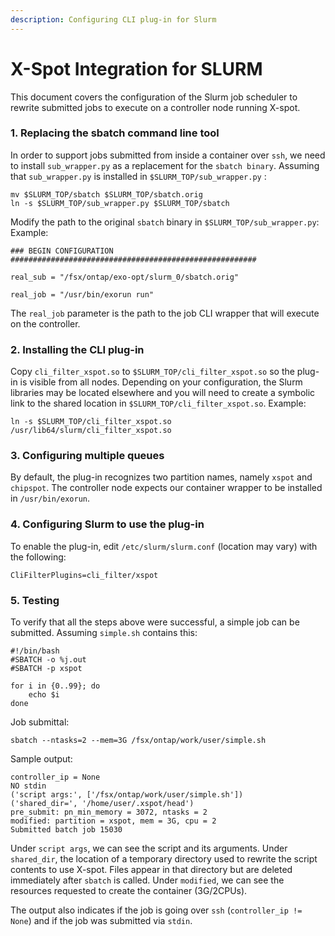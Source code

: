```yaml
---
description: Configuring CLI plug-in for Slurm
---
```


# X-Spot Integration for SLURM

This document covers the configuration of the Slurm job scheduler to rewrite submitted jobs to execute on a controller node running X-spot.

### 1. Replacing the sbatch command line tool <a href="#user-content-1-replacing-the-sbatch-command-line-tool" id="user-content-1-replacing-the-sbatch-command-line-tool"></a>

In order to support jobs submitted from inside a container over `ssh`, we need to install `sub_wrapper.py` as a replacement for the `sbatch binary`. Assuming that `sub_wrapper.py` is installed in `$SLURM_TOP/sub_wrapper.py` :

```
mv $SLURM_TOP/sbatch $SLURM_TOP/sbatch.orig
ln -s $SLURM_TOP/sub_wrapper.py $SLURM_TOP/sbatch
```

Modify the path to the original `sbatch` binary in `$SLURM_TOP/sub_wrapper.py`: Example:

```
### BEGIN CONFIGURATION #######################################################

real_sub = "/fsx/ontap/exo-opt/slurm_0/sbatch.orig"

real_job = "/usr/bin/exorun run"
```

The `real_job` parameter is the path to the job CLI wrapper that will execute on the controller.

### 2. Installing the CLI plug-in <a href="#user-content-2-installing-the-cli-plug-in" id="user-content-2-installing-the-cli-plug-in"></a>

Copy `cli_filter_xspot.so` to `$SLURM_TOP/cli_filter_xspot.so` so the plug-in is visible from all nodes. Depending on your configuration, the Slurm libraries may be located elsewhere and you will need to create a symbolic link to the shared location in `$SLURM_TOP/cli_filter_xspot.so`. Example:

```
ln -s $SLURM_TOP/cli_filter_xspot.so /usr/lib64/slurm/cli_filter_xspot.so
```

### 3. Configuring multiple queues <a href="#user-content-3-configuring-multiple-queues" id="user-content-3-configuring-multiple-queues"></a>

By default, the plug-in recognizes two partition names, namely `xspot` and `chipspot`. The controller node expects our container wrapper to be installed in `/usr/bin/exorun`.

### 4. Configuring Slurm to use the plug-in <a href="#user-content-4-configuring-slurm-to-use-the-plug-in" id="user-content-4-configuring-slurm-to-use-the-plug-in"></a>

To enable the plug-in, edit `/etc/slurm/slurm.conf` (location may vary) with the following:

```
CliFilterPlugins=cli_filter/xspot
```

### 5. Testing <a href="#user-content-5-testing" id="user-content-5-testing"></a>

To verify that all the steps above were successful, a simple job can be submitted. Assuming `simple.sh` contains this:

```
#!/bin/bash
#SBATCH -o %j.out
#SBATCH -p xspot

for i in {0..99}; do
    echo $i
done
```

Job submittal:

```
sbatch --ntasks=2 --mem=3G /fsx/ontap/work/user/simple.sh
```

Sample output:

```
controller_ip = None
NO stdin
('script args:', ['/fsx/ontap/work/user/simple.sh'])
('shared_dir=', '/home/user/.xspot/head')
pre_submit: pn_min_memory = 3072, ntasks = 2
modified: partition = xspot, mem = 3G, cpu = 2
Submitted batch job 15030
```

Under `script args`, we can see the script and its arguments. Under `shared_dir`, the location of a temporary directory used to rewrite the script contents to use X-spot. Files appear in that directory but are deleted immediately after `sbatch` is called. Under `modified`, we can see the resources requested to create the container (3G/2CPUs).

The output also indicates if the job is going over `ssh` (`controller_ip != None`) and if the job was submitted via `stdin`.
